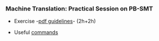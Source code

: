 ### Machine Translation: Practical Session on PB-SMT

* Exercise -[pdf guidelines](./labSMT.pdf)- (2h+2h)

* Useful [commands](./commands.txt)
